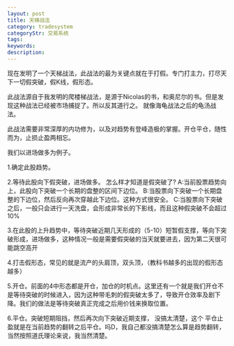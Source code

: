 ```yaml
---
layout: post
title: 天梯战法
category: tradesystem
categoryStr: 交易系统
tags: 
keywords: 
description: 
---
```




现在发明了一个天梯战法，此战法的最为关键点就在于打假。专门打主力，打尽天下一切假突破，假K线，假形态。

此战法源自于我发明的爬楼梯战法，是源于Nicolas的书，和奥尼尔的书。但是发现这种战法已经被市场捕捉了。所以反其道行之。
就像海龟战法之后的龟汤战法。

此战法需要非常深厚的内功修为，以及对趋势有登峰造极的掌握。开仓平仓，随性而为，止损止盈两相忘。

我们以进场做多为例子。

1.确定此股趋势。

2.等待此股向下假突破，进场做多。
怎么样才知道是假突破了?
A:当前股票趋势向上，此股向下突破一个长期的盘整的区间下边位。
B:当股票向下突破一个长期盘整的下边位，然后反向再次穿越此下边位。这种方式很安全。
C:当股票向下突破之后，一般只会进行一天洗盘，会形成非常长的下影线，而且这种假突破不会超过10%

3.在此股的上升趋势中，等待突破近期几天形成的（5-10）短暂假支撑，等向下突破形成，进场做多，这种情况一般是需要假突破的当天就要进去，因为第二天很可能跳空高开

4.打击假形态，常见的就是流产的头肩顶，双头顶，（教科书越多的出现的假形态越多）

5.开仓。前面的4中形态都是开仓，加仓的时机点。这里还有一个就是我们开仓不是等待突破的时候进入，因为这种带毛刺的假突破太多了，导致开仓效率及剧下降。我们的做法是等待突破真正完成之后用价钱来换取位置。

6.平仓。突破短期阻挡，然后再次向下突破近期支撑，
没搞太清楚，这个
平仓止盈就是在当前趋势的翻转之后平仓。吗D，我自己都没搞清楚怎么算是趋势翻转，当然按照道氏理论来说，我当然清楚。



